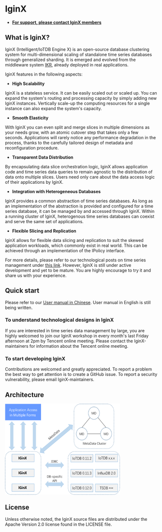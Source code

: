 # IginX

- [**For support, please contact IginX members**](mailto:TSIginX@gmail.com)

## What is IginX?

IginX (Intelligent/IoTDB Engine X) is an open-source database clustering system for multi-dimensional scaling of standalone time series databases through generalized sharding. It is emerged and evolved from the middleware system [IKR](https://github.com/thulab/iotdb-kairosdb), already deployed in real applications.

IginX features in the following aspects:

- __High Scalability__

IginX is a stateless service. It can be easily scaled out or scaled up. You can expand the system's routing and processing capacity by simply adding new IginX instances. Vertically scale-up the computing resources for a single instance can also expand the system's capacity.

- __Smooth Elasticity__

With IginX you can even split and merge slices in multiple dimensions as your needs grow, with an atomic cutover step that takes only a few seconds. Applications will rarely notice any performance degradation in the process, thanks to the carefully tailored design of metadata and reconfiguration procedure.

- __Transparent Data Distribution__

By encapsulating data slice orchestration logic, IginX allows application code and time series data queries to remain agnostic to the distribution of data onto multiple slices. Users need only care about the data access logic of their applications by IginX.

- __Integration with Heterogeneous Databases__

IginX provides a common abstraction of time series databases. As long as an implementation of the abstraction is provided and configured for a time series database, it can be managed by and accessed through IginX. Within a running cluster of IginX, heterogenous time series databases can coexist and serve the same set of applications.

- __Flexible Slicing and Replication__

IginX allows for flexible data slicing and replication to suit the skewed application workloads, which commonly exist in real world. This can be achieved through an implementation of the IPolicy interface.

For more details, please refer to our technological posts on time series management under [this link](https://github.com/thulab/IginX/wiki). However, IginX is still under active development and yet to be mature. You are highly encourage to try it and share us with your experience.

## Quick start

Please refer to our [User manual in Chinese](./docs/pdf/userManualC.pdf). User manual in English is still being written.

### To understand technological designs in IginX

If you are interested in time series data management by large, you are highly welcomed to join our IginX workshop in every month's last Friday afternoon at 2pm by Tencent online meeting. Please contact the IginX-maintainers for information about the Tencent online meeting. 

### To start developing IginX

Contributions are welcomed and greatly appreciated. To report a problem the best way to get attention is to create a GitHub issue. To report a security vulnerability, please email IginX-maintainers.

## Architecture

<img src="https://github.com/thulab/IginX/blob/main/docs/images/cluster_arch.png" width = "380" height = "300" alt="IginX cluster architecture" align=center />

## License

Unless otherwise noted, the IginX source files are distributed under the Apache Version 2.0 license found in the LICENSE file.
